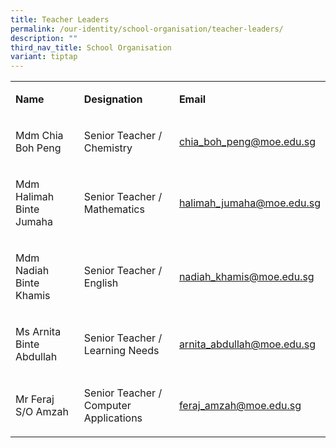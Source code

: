 ```yaml
---
title: Teacher Leaders
permalink: /our-identity/school-organisation/teacher-leaders/
description: ""
third_nav_title: School Organisation
variant: tiptap
---
```

<table style="minWidth: 75px">
<colgroup>
<col>
<col>
<col>
</colgroup>
<tbody>
<tr>
<td rowspan="1" colspan="1">
<p><strong>Name</strong>
</p>
</td>
<td rowspan="1" colspan="1">
<p><strong>Designation</strong>
</p>
</td>
<td rowspan="1" colspan="1">
<p><strong>Email</strong>
</p>
</td>
</tr>
<tr>
<td rowspan="1" colspan="1">
<p>Mdm Chia Boh Peng</p>
</td>
<td rowspan="1" colspan="1">
<p>Senior Teacher / Chemistry</p>
</td>
<td rowspan="1" colspan="1">
<p><a href="mailto:chia_boh_peng@moe.edu.sg" rel="noopener noreferrer nofollow" target="_blank">chia_boh_peng@moe.edu.sg</a>
</p>
</td>
</tr>
<tr>
<td rowspan="1" colspan="1">
<p>Mdm Halimah Binte Jumaha</p>
</td>
<td rowspan="1" colspan="1">
<p>Senior Teacher / Mathematics</p>
</td>
<td rowspan="1" colspan="1">
<p><a href="mailto:halimah_jumaha@moe.edu.sg" rel="noopener noreferrer nofollow" target="_blank">halimah_jumaha@moe.edu.sg</a>
</p>
</td>
</tr>
<tr>
<td rowspan="1" colspan="1">
<p>Mdm Nadiah Binte Khamis</p>
</td>
<td rowspan="1" colspan="1">
<p>Senior Teacher / English</p>
</td>
<td rowspan="1" colspan="1">
<p><a href="mailto:nadiah_khamis@moe.edu.sg" rel="noopener noreferrer nofollow" target="_blank">nadiah_khamis@moe.edu.sg</a>
</p>
</td>
</tr>
<tr>
<td rowspan="1" colspan="1">
<p>Ms Arnita Binte Abdullah</p>
</td>
<td rowspan="1" colspan="1">
<p>Senior Teacher / Learning Needs</p>
</td>
<td rowspan="1" colspan="1">
<p><a href="mailto:arnita_abdullah@moe.edu.sg" rel="noopener noreferrer nofollow" target="_blank">arnita_abdullah@moe.edu.sg</a>
</p>
</td>
</tr>
<tr>
<td rowspan="1" colspan="1">
<p>Mr Feraj S/O Amzah</p>
</td>
<td rowspan="1" colspan="1">
<p>Senior Teacher / Computer Applications</p>
</td>
<td rowspan="1" colspan="1">
<p><a href="mailto:feraj_amzah@moe.edu.sg" rel="noopener noreferrer nofollow" target="_blank">feraj_amzah@moe.edu.sg</a>
</p>
</td>
</tr>
</tbody>
</table>
<p></p>